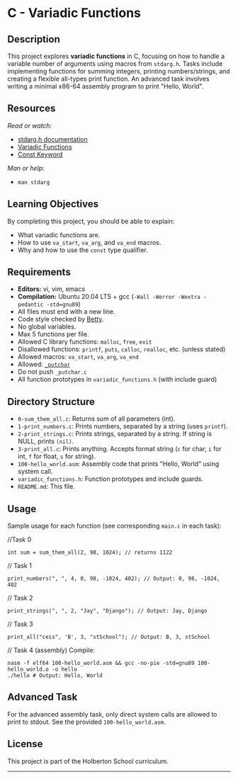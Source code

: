 # C - Variadic Functions

## Description

This project explores **variadic functions** in C, focusing on how to handle a variable number of arguments using macros from `stdarg.h`. Tasks include implementing functions for summing integers, printing numbers/strings, and creating a flexible all-types print function. An advanced task involves writing a minimal x86-64 assembly program to print "Hello, World".

## Resources

_Read or watch:_
- [stdarg.h documentation](https://intranet.hbtn.io/rltoken/gyP9q81fzXR7FIeHScaKyw)
- [Variadic Functions](https://intranet.hbtn.io/rltoken/ploSYGvJmS6umd87DoWk8w)
- [Const Keyword](https://intranet.hbtn.io/rltoken/8IGI7fBTuIOm1T-2BAUDIg)

_Man or help:_
- `man stdarg`

## Learning Objectives

By completing this project, you should be able to explain:
- What variadic functions are.
- How to use `va_start`, `va_arg`, and `va_end` macros.
- Why and how to use the `const` type qualifier.

## Requirements

- **Editors:** vi, vim, emacs
- **Compilation:** Ubuntu 20.04 LTS + gcc (`-Wall -Werror -Wextra -pedantic -std=gnu89`)
- All files must end with a new line.
- Code style checked by [Betty](https://github.com/hs-hq/Betty).
- No global variables.
- Max 5 functions per file.
- Allowed C library functions: `malloc`, `free`, `exit`
- Disallowed functions: `printf`, `puts`, `calloc`, `realloc`, etc. (unless stated)
- Allowed macros: `va_start`, `va_arg`, `va_end`
- Allowed: [`_putchar`](https://github.com/hs-hq/_putchar.c/blob/master/_putchar.c)
- Do not push `_putchar.c`
- All function prototypes in `variadic_functions.h` (with include guard)

## Directory Structure

- `0-sum_them_all.c`: Returns sum of all parameters (int).
- `1-print_numbers.c`: Prints numbers, separated by a string (uses `printf`).
- `2-print_strings.c`: Prints strings, separated by a string. If string is NULL, prints `(nil)`.
- `3-print_all.c`: Prints anything. Accepts format string (`c` for char, `i` for int, `f` for float, `s` for string).
- `100-hello_world.asm`: Assembly code that prints "Hello, World" using system call.
- `variadic_functions.h`: Function prototypes and include guards.
- `README.md`: This file.

## Usage

Sample usage for each function (see corresponding `main.c` in each task):

//Task 0
```
int sum = sum_them_all(2, 98, 1024); // returns 1122
```
// Task 1
```
print_numbers(", ", 4, 0, 98, -1024, 402); // Output: 0, 98, -1024, 402
```
// Task 2
```
print_strings(", ", 2, "Jay", "Django"); // Output: Jay, Django
```
// Task 3
```
print_all("ceis", 'B', 3, "stSchool"); // Output: B, 3, stSchool
```

// Task 4 (assembly)
Compile:
```
nasm -f elf64 100-hello_world.asm && gcc -no-pie -std=gnu89 100-hello_world.o -o hello
./hello # Output: Hello, World
```

## Advanced Task

For the advanced assembly task, only direct system calls are allowed to print to stdout. See the provided `100-hello_world.asm`.

## License

This project is part of the Holberton School curriculum.

---
